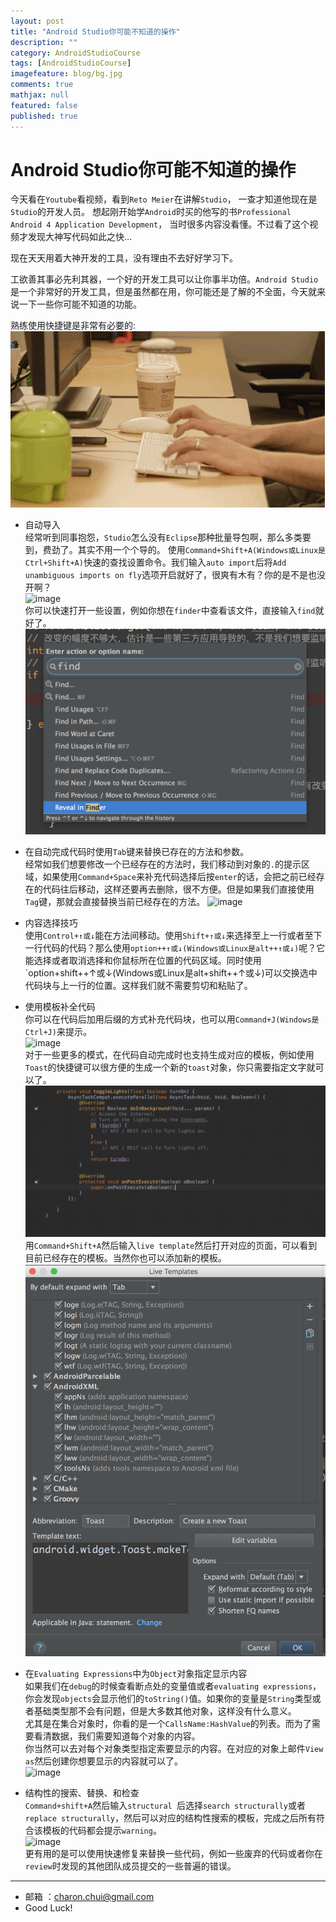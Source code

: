 ```yaml
---
layout: post
title: "Android Studio你可能不知道的操作"
description: ""
category: AndroidStudioCourse
tags: [AndroidStudioCourse]
imagefeature: blog/bg.jpg
comments: true
mathjax: null
featured: false
published: true
---
```



Android Studio你可能不知道的操作
===

今天看在`Youtube`看视频，看到`Reto Meier`在讲解`Studio`，
一查才知道他现在是`Studio`的开发人员。
想起刚开始学`Android`时买的他写的书`Professional Android 4 Application Development`，
当时很多内容没看懂。不过看了这个视频才发现大神写代码如此之快…

现在天天用着大神开发的工具，没有理由不去好好学习下。

工欲善其事必先利其器，一个好的开发工具可以让你事半功倍。`Android Studio`是一个非常好的开发工具，但是虽然都在用，你可能还是了解的不全面，今天就来说一下一些你可能不知道的功能。

熟练使用快捷键是非常有必要的:     
![image](https://raw.githubusercontent.com/CharonChui/Pictures/master/use_shortcut.gif?raw=true)  


- 自动导入              
经常听到同事抱怨，`Studio`怎么没有`Eclipse`那种批量导包啊，那么多类要到，费劲了。其实不用一个个导的。
使用`Command+Shift+A(Windows或Linux是Ctrl+Shift+A)`快速的查找设置命令。我们输入`auto import`后将`Add unambiguous imports on fly`选项开启就好了，很爽有木有？你的是不是也没开啊？              
![image](https://raw.githubusercontent.com/CharonChui/Pictures/master/auto_import.gif?raw=true)         
你可以快速打开一些设置，例如你想在`finder`中查看该文件，直接输入`find`就好了。
![image](https://raw.githubusercontent.com/CharonChui/Pictures/master/action_find.png?raw=true)        

- 在自动完成代码时使用`Tab`键来替换已存在的方法和参数。           
经常如我们想要修改一个已经存在的方法时，我们移动到对象的`.`的提示区域，如果使用`Command+Space`来补充代码选择后按`enter`的话，会把之前已经存在的代码往后移动，这样还要再去删除，很不方便。但是如果我们直接使用`Tag`键，那就会直接替换当前已经存在的方法。
![image](https://raw.githubusercontent.com/CharonChui/Pictures/master/tab_tip.gif?raw=true)  

- 内容选择技巧         
使用`Control+↑或↓`能在方法间移动。使用`Shift+↑或↓`来选择至上一行或者至下一行代码的代码？那么使用`option++↑或↓(Windows或Linux是alt++↑或↓)`呢？它能选择或者取消选择和你鼠标所在位置的代码区域。同时使用`option+shift++↑或↓(Windows或Linux是alt+shift++↑或↓)可以交换选中代码块与上一行的位置。这样我们就不需要剪切和粘贴了。

- 使用模板补全代码      
你可以在代码后加用后缀的方式补充代码块，也可以用`Command+J(Windows是Ctrl+J)`来提示。      
![image](https://raw.githubusercontent.com/CharonChui/Pictures/master/command_j.gif?raw=true)        
对于一些更多的模式，在代码自动完成时也支持生成对应的模板，例如使用`Toast`的快捷键可以很方便的生成一个新的`toast`对象，你只需要指定文字就可以了。     
![image](https://raw.githubusercontent.com/CharonChui/Pictures/master/toast_autocomp.gif?raw=true)         
用`Command+Shift+A`然后输入`live template`然后打开对应的页面，可以看到目前已经存在的模板。当然你也可以添加新的模板。     
![image](https://raw.githubusercontent.com/CharonChui/Pictures/master/live_templete.png?raw=true)  

- 在`Evaluating Expressions`中为`Object`对象指定显示内容        
如果我们在`debug`的时候查看断点处的变量值或者`evaluating expressions`，你会发现`objects`会显示他们的`toString()`值。如果你的变量是`String`类型或者基础类型那不会有问题，但是大多数其他对象，这样没有什么意义。    
尤其是在集合对象时，你看的是一个`CallsName:HashValue`的列表。而为了需要看清数据，我们需要知道每个对象的内容。     
你当然可以去对每个对象类型指定索要显示的内容。在对应的对象上邮件`View as`然后创建你想要显示的内容就可以了。     
![image](https://raw.githubusercontent.com/CharonChui/Pictures/master/debug_eva.gif?raw=true)  

- 结构性的搜索、替换、和检查       
`Command+shift+A`然后输入`structural `后选择`search structurally`或者`replace structurally`，然后可以对应的结构性搜索的模板，完成之后所有符合该模板的代码都会提示`warning`。     
![image](https://raw.githubusercontent.com/CharonChui/Pictures/master/structural_search.gif?raw=true)        
更有用的是可以使用快速修复来替换一些代码，例如一些废弃的代码或者你在`review`时发现的其他团队成员提交的一些普遍的错误。

    	
---

- 邮箱 ：charon.chui@gmail.com  
- Good Luck! 